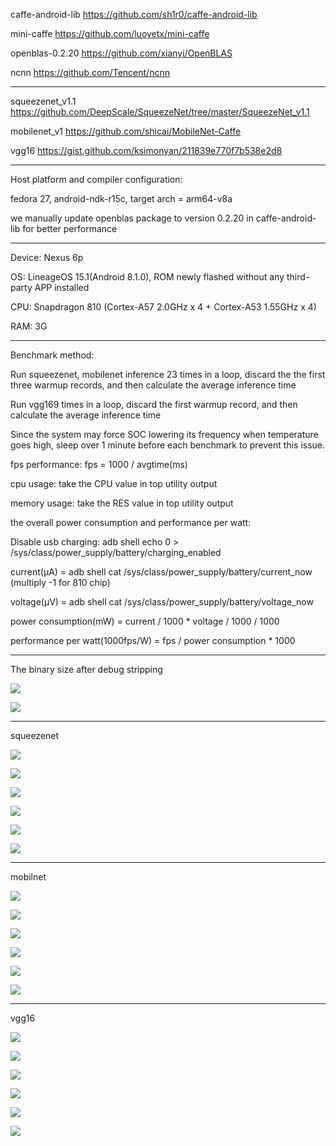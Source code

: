 caffe-android-lib https://github.com/sh1r0/caffe-android-lib

mini-caffe https://github.com/luoyetx/mini-caffe

openblas-0.2.20 https://github.com/xianyi/OpenBLAS

ncnn https://github.com/Tencent/ncnn

***

squeezenet_v1.1 https://github.com/DeepScale/SqueezeNet/tree/master/SqueezeNet_v1.1

mobilenet_v1 https://github.com/shicai/MobileNet-Caffe

vgg16 https://gist.github.com/ksimonyan/211839e770f7b538e2d8

***

Host platform and compiler configuration: 

fedora 27, android-ndk-r15c, target arch = arm64-v8a

we manually update openblas package to version 0.2.20 in caffe-android-lib for better performance


***

Device: Nexus 6p

OS: LineageOS 15.1(Android 8.1.0), ROM newly flashed without any third-party APP installed

CPU: Snapdragon 810 (Cortex-A57 2.0GHz x 4 + Cortex-A53 1.55GHz x 4)

RAM: 3G


***

Benchmark method: 

Run squeezenet, mobilenet inference 23 times in a loop, discard the the first three warmup records, and then calculate the average inference time

Run vgg169 times in a loop, discard the first warmup record, and then calculate the average inference time

Since the system may force SOC lowering its frequency when temperature goes high, sleep over 1 minute before each benchmark to prevent this issue.

fps performance: fps = 1000 / avgtime(ms)

cpu usage: take the CPU value in top utility output

memory usage: take the RES value in top utility output

the overall power consumption and performance per watt: 

Disable usb charging: adb shell echo 0 > /sys/class/power_supply/battery/charging_enabled

current(μA) = adb shell cat /sys/class/power_supply/battery/current_now (multiply -1 for 810 chip)

voltage(μV) = adb shell cat /sys/class/power_supply/battery/voltage_now

power consumption(mW) = current / 1000 * voltage / 1000 / 1000

performance per watt(1000fps/W) = fps / power consumption * 1000


***

The binary size after debug stripping

![](https://github.com/nihui/ncnn-assets/raw/master/20180413/1.jpg)

![](https://github.com/nihui/ncnn-assets/raw/master/20180413/2.jpg)

***

squeezenet

![](https://github.com/nihui/ncnn-assets/raw/master/20180413/3.jpg)

![](https://github.com/nihui/ncnn-assets/raw/master/20180413/4.jpg)

![](https://github.com/nihui/ncnn-assets/raw/master/20180413/5.jpg)

![](https://github.com/nihui/ncnn-assets/raw/master/20180413/6.jpg)

![](https://github.com/nihui/ncnn-assets/raw/master/20180413/7.jpg)

![](https://github.com/nihui/ncnn-assets/raw/master/20180413/8.jpg)
***

mobilnet

![](https://github.com/nihui/ncnn-assets/raw/master/20180413/9.jpg)

![](https://github.com/nihui/ncnn-assets/raw/master/20180413/10.jpg)

![](https://github.com/nihui/ncnn-assets/raw/master/20180413/11.jpg)

![](https://github.com/nihui/ncnn-assets/raw/master/20180413/12.jpg)

![](https://github.com/nihui/ncnn-assets/raw/master/20180413/13.jpg)

![](https://github.com/nihui/ncnn-assets/raw/master/20180413/14.jpg)
***

vgg16

![](https://github.com/nihui/ncnn-assets/raw/master/20180413/15.jpg)

![](https://github.com/nihui/ncnn-assets/raw/master/20180413/16.jpg)

![](https://github.com/nihui/ncnn-assets/raw/master/20180413/17.jpg)

![](https://github.com/nihui/ncnn-assets/raw/master/20180413/18.jpg)

![](https://github.com/nihui/ncnn-assets/raw/master/20180413/19.jpg)

![](https://github.com/nihui/ncnn-assets/raw/master/20180413/20.jpg)
